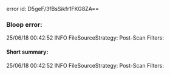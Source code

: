 error id: D5geF/3fBsSikfr1FKG8ZA==
### Bloop error:

25/06/18 00:42:52 INFO FileSourceStrategy: Post-Scan Filters:
#### Short summary: 

25/06/18 00:42:52 INFO FileSourceStrategy: Post-Scan Filters: